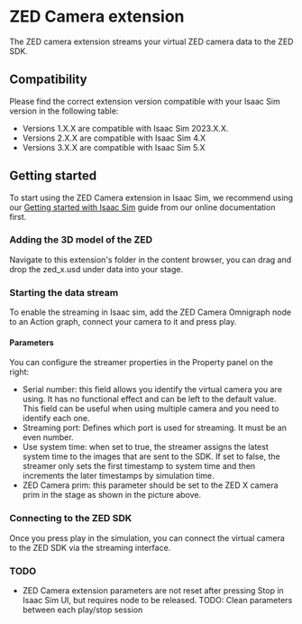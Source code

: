 # ZED Camera extension    

The ZED camera extension streams your virtual ZED camera data to the ZED SDK.

## Compatibility

Please find the correct extension version compatible with your Isaac Sim version in the following table:


- Versions 1.X.X are compatible with Isaac Sim 2023.X.X.
- Versions 2.X.X are compatible with Isaac Sim 4.X
- Versions 3.X.X are compatible with Isaac Sim 5.X

## Getting started


To start using the ZED Camera extension in Isaac Sim, we recommend using our [Getting started with Isaac Sim](https://www.stereolabs.com/docs/isaac-sim/isaac_sim) guide from our online documentation first.

### Adding the 3D model of the ZED

Navigate to this extension's folder in the content browser, you can drag and drop the zed_x.usd under data into your stage.

### Starting the data stream    

To enable the streaming in Isaac sim, add the ZED Camera Omnigraph node to an Action graph, connect your camera to it and press play.

#### Parameters    

You can configure the streamer properties in the Property panel on the right:
- Serial number: this field allows you identify the virtual camera you are using. It has no functional effect and can be left to the default value. This field can be useful when using multiple camera and you need to identify each one.
- Streaming port: Defines which port is used for streaming. It must be an even number.
- Use system time: when set to true, the streamer assigns the latest system time to the images that are sent to the SDK. If set to false, the streamer only sets the first timestamp to system time and then increments the later timestamps by simulation time.
- ZED Camera prim: this parameter should be set to the ZED X camera prim in the stage as shown in the picture above.


### Connecting to the ZED SDK    

Once you press play in the simulation, you can connect the virtual camera to the ZED SDK via the streaming interface.



### TODO

- ZED Camera extension parameters are not reset after pressing Stop in Isaac Sim UI, but requires node to be released. TODO: Clean parameters between each play/stop session